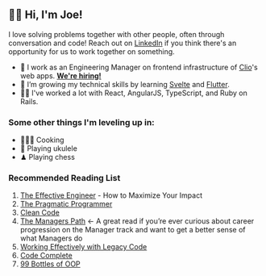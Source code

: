 ## 👋🏻 Hi, I'm Joe!

I love solving problems together with other people, often through conversation and code! Reach out on [LinkedIn](ca.linkedin.com/in/joekrump/) if you think there's an opportunity for us to work together on something.

- 🔭 I work as an Engineering Manager on frontend infrastructure of [Clio](clio.com)'s web apps. **[We're hiring!](https://grnh.se/4dq6mp1)**
- 🌱 I’m growing my technical skills by learning [Svelte](https://svelte.dev/) and [Flutter](https://flutter.dev/).
- 💪🏻 I've worked a lot with React, AngularJS, TypeScript, and Ruby on Rails.

### Some other things I'm leveling up in:
- 👨🏻‍🍳 Cooking
- 🎸 Playing ukulele
- ♟ Playing chess

### Recommended Reading List

1. [The Effective Engineer](https://www.effectiveengineer.com/book) - How to Maximize Your Impact
2. [The Pragmatic Programmer](https://pragprog.com/titles/tpp20/the-pragmatic-programmer-20th-anniversary-edition/)
3. [Clean Code](http://goodreads.com/book/show/3735293-clean-code)
4. [The Managers Path](https://www.oreilly.com/library/view/the-managers-path/9781491973882/) <- A great read if you’re ever curious about career progression on the Manager track and want to get a better sense of what Managers do
5. [Working Effectively with Legacy Code](https://www.oreilly.com/library/view/working-effectively-with/0131177052/)
6. [Code Complete](https://www.goodreads.com/book/show/4845.Code_Complete)
7. [99 Bottles of OOP](https://sandimetz.com/99bottles)
